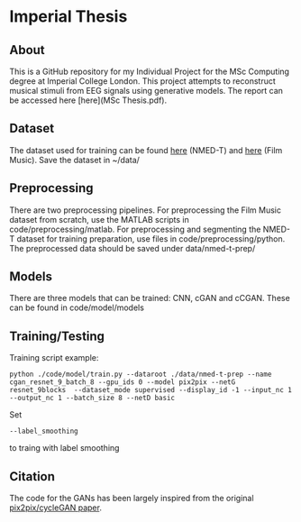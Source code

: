 # Imperial Thesis

## About
This is a GitHub repository for my Individual Project for the MSc Computing degree at Imperial College London. This project attempts to reconstruct musical stimuli from EEG signals using generative models. The report can be accessed here [here](MSc Thesis.pdf).

## Dataset
The dataset used for training can be found [here](https://exhibits.stanford.edu/data/catalog/jn859kj8079) (NMED-T) and [here](https://openneuro.org/datasets/ds002721/versions/1.0.2) (Film Music).
Save the dataset in ~/data/


## Preprocessing
There are two preprocessing pipelines. For preprocessing the Film Music dataset from scratch, use the MATLAB scripts in code/preprocessing/matlab. For preprocessing and segmenting the NMED-T dataset for training preparation, use files in code/preprocessing/python. The preprocessed data should be saved under data/nmed-t-prep/

## Models
There are three models that can be trained: CNN, cGAN and cCGAN. These can be found in code/model/models

## Training/Testing
Training script example:
```
python ./code/model/train.py --dataroot ./data/nmed-t-prep --name cgan_resnet_9_batch_8 --gpu_ids 0 --model pix2pix --netG resnet_9blocks  --dataset_mode supervised --display_id -1 --input_nc 1 --output_nc 1 --batch_size 8 --netD basic
```

Set 
``` 
--label_smoothing
```
to traing with label smoothing
## Citation
The code for the GANs has been largely inspired from the original [pix2pix/cycleGAN paper](https://github.com/junyanz/pytorch-CycleGAN-and-pix2pix).
